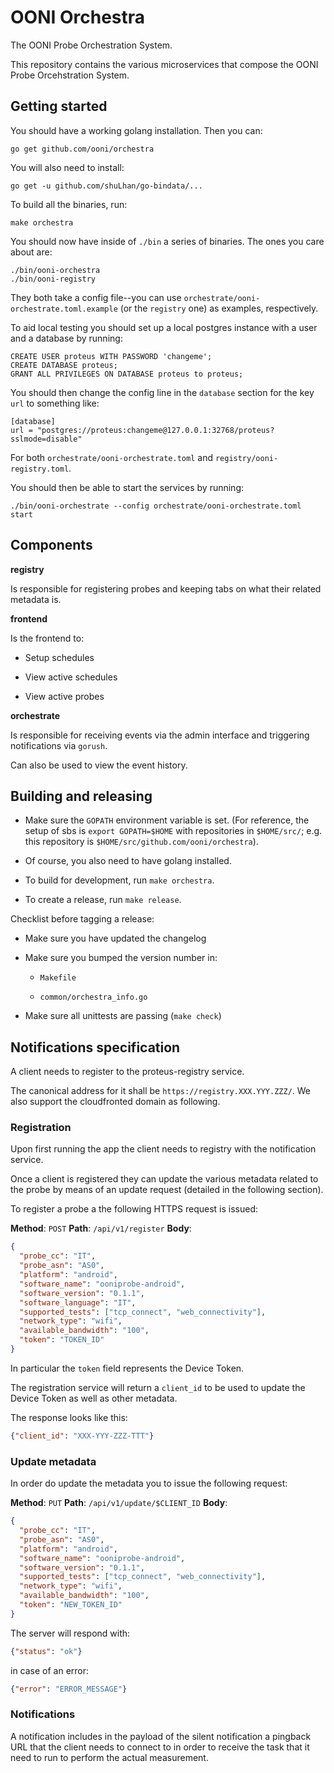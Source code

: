 # OONI Orchestra

The OONI Probe Orchestration System.

This repository contains the various microservices that compose the OONI
Probe Orcehstration System.

## Getting started

You should have a working golang installation. Then you can:

```
go get github.com/ooni/orchestra
```

You will also need to install:

```
go get -u github.com/shuLhan/go-bindata/...
```

To build all the binaries, run:

```
make orchestra
```

You should now have inside of `./bin` a series of binaries. The ones you care
about are:

```
./bin/ooni-orchestra
./bin/ooni-registry
```

They both take a config file--you can use
`orchestrate/ooni-orchestrate.toml.example` (or the `registry` one) as
examples, respectively.

To aid local testing you should set up a local postgres instance with a user
and a database by running:
```
CREATE USER proteus WITH PASSWORD 'changeme';
CREATE DATABASE proteus;
GRANT ALL PRIVILEGES ON DATABASE proteus to proteus;
```

You should then change the config line in the `database` section for the key
`url` to something like:

```
[database]
url = "postgres://proteus:changeme@127.0.0.1:32768/proteus?sslmode=disable"
```

For both `orchestrate/ooni-orchestrate.toml` and
`registry/ooni-registry.toml`.

You should then be able to start the services by running:

```
./bin/ooni-orchestrate --config orchestrate/ooni-orchestrate.toml start
```


## Components

**registry**

Is responsible for registering probes and keeping tabs on what their related
metadata is.

**frontend**

Is the frontend to:

* Setup schedules

* View active schedules

* View active probes

**orchestrate**

Is responsible for receiving events via the admin interface and triggering
notifications via `gorush`.

Can also be used to view the event history.

## Building and releasing

- Make sure the `GOPATH` environment variable is set. (For reference, the setup
  of sbs is `export GOPATH=$HOME` with repositories in `$HOME/src/`; e.g. this
  repository is `$HOME/src/github.com/ooni/orchestra`).

- Of course, you also need to have golang installed.

- To build for development, run `make orchestra`.

- To create a release, run `make release`.

Checklist before tagging a release:

- Make sure you have updated the changelog

- Make sure you bumped the version number in:

    - `Makefile`

    - `common/orchestra_info.go`

- Make sure all unittests are passing (`make check`)

## Notifications specification

A client needs to register to the proteus-registry service.

The canonical address for it shall be `https://registry.XXX.YYY.ZZZ/`. We
also support the cloudfronted domain as following.

### Registration

Upon first running the app the client needs to registry with the notification
service.

Once a client is registered they can update the various metadata related to the probe by means of an update request (detailed in the following section).

To register a probe a the following HTTPS request is issued:

**Method**: `POST`
**Path**: `/api/v1/register`
**Body**:
```json
{
  "probe_cc": "IT",
  "probe_asn": "AS0",
  "platform": "android",
  "software_name": "ooniprobe-android",
  "software_version": "0.1.1",
  "software_language": "IT",
  "supported_tests": ["tcp_connect", "web_connectivity"],
  "network_type": "wifi",
  "available_bandwidth": "100",
  "token": "TOKEN_ID"
}
```

In particular the `token` field represents the Device Token.

The registration service will return a `client_id` to be used to update the Device Token as well as other metadata.

The response looks like this:

```json
{"client_id": "XXX-YYY-ZZZ-TTT"}
```

### Update metadata

In order do update the metadata you to issue the following request:

**Method**: `PUT`
**Path**: `/api/v1/update/$CLIENT_ID`
**Body**:
```json
{
  "probe_cc": "IT",
  "probe_asn": "AS0",
  "platform": "android",
  "software_name": "ooniprobe-android",
  "software_version": "0.1.1",
  "supported_tests": ["tcp_connect", "web_connectivity"],
  "network_type": "wifi",
  "available_bandwidth": "100",
  "token": "NEW_TOKEN_ID"
}
```

The server will respond with:

```json
{"status": "ok"}
```

in case of an error:

```json
{"error": "ERROR_MESSAGE"}
```

### Notifications

A notification includes in the payload of the silent notification a pingback
URL that the client needs to connect to in order to receive the task that it
need to run to perform the actual measurement.
